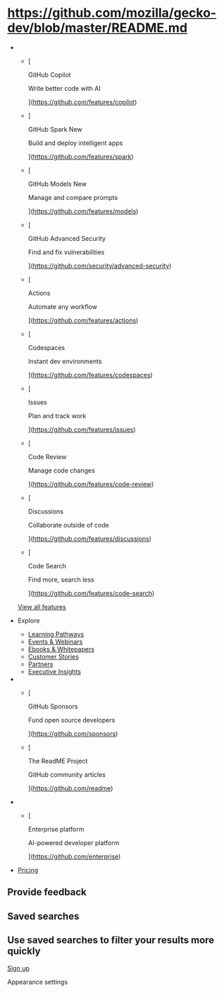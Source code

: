 # https://github.com/mozilla/gecko-dev/blob/master/README.md

*   *   [
        
        GitHub Copilot
        
        Write better code with AI
        
        
        
        ](https://github.com/features/copilot)
    *   [
        
        GitHub Spark New
        
        Build and deploy intelligent apps
        
        
        
        ](https://github.com/features/spark)
    *   [
        
        GitHub Models New
        
        Manage and compare prompts
        
        
        
        ](https://github.com/features/models)
    *   [
        
        GitHub Advanced Security
        
        Find and fix vulnerabilities
        
        
        
        ](https://github.com/security/advanced-security)
    *   [
        
        Actions
        
        Automate any workflow
        
        
        
        ](https://github.com/features/actions)
    
    *   [
        
        Codespaces
        
        Instant dev environments
        
        
        
        ](https://github.com/features/codespaces)
    *   [
        
        Issues
        
        Plan and track work
        
        
        
        ](https://github.com/features/issues)
    *   [
        
        Code Review
        
        Manage code changes
        
        
        
        ](https://github.com/features/code-review)
    *   [
        
        Discussions
        
        Collaborate outside of code
        
        
        
        ](https://github.com/features/discussions)
    *   [
        
        Code Search
        
        Find more, search less
        
        
        
        ](https://github.com/features/code-search)
    
    [View all features](https://github.com/features)
    

*   Explore
    
    *   [Learning Pathways](https://resources.github.com/learn/pathways)
    *   [Events & Webinars](https://github.com/resources/events)
    *   [Ebooks & Whitepapers](https://github.com/resources/whitepapers)
    *   [Customer Stories](https://github.com/customer-stories)
    *   [Partners](https://partner.github.com/)
    *   [Executive Insights](https://github.com/solutions/executive-insights)
    
*   *   [
        
        GitHub Sponsors
        
        Fund open source developers
        
        
        
        ](https://github.com/sponsors)
    
    *   [
        
        The ReadME Project
        
        GitHub community articles
        
        
        
        ](https://github.com/readme)
    
*   *   [
        
        Enterprise platform
        
        AI-powered developer platform
        
        
        
        ](https://github.com/enterprise)
    
*   [Pricing](https://github.com/pricing)

## Provide feedback

## Saved searches

## Use saved searches to filter your results more quickly

[Sign up](https://github.com/signup?ref_cta=Sign+up&ref_loc=header+logged+out&ref_page=%2F%3Cuser-name%3E%2F%3Crepo-name%3E%2Fblob%2Fshow&source=header-repo&source_repo=mozilla%2Fgecko-dev)

Appearance settings